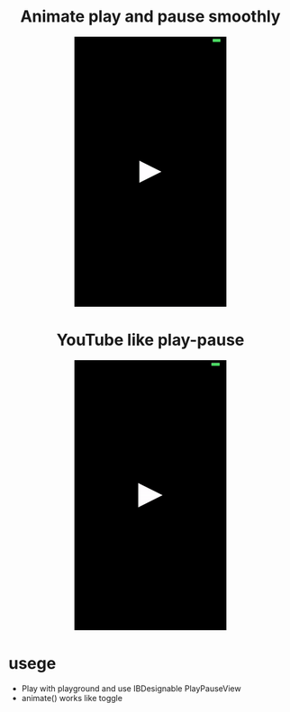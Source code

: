 # <h1 align="center">Animate play and pause smoothly</h1>
<p align="center">
  <img src="demo.gif"/>
</p>
 
 # <h1 align="center">YouTube like play-pause</h1>
<p align="center">
  <img src="demo2.gif"/>
</p>

 <h1> usege </h1>
 <ul>
  <li>Play with playground and use IBDesignable PlayPauseView</li>
  <li>animate() works like toggle</li>
 </ul>
